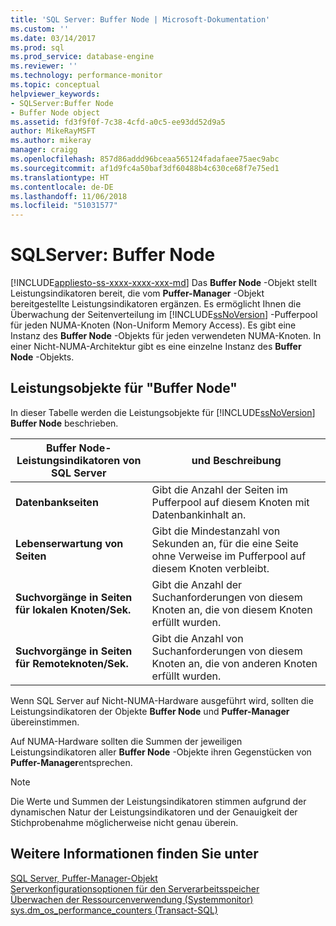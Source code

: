 ```yaml
---
title: 'SQL Server: Buffer Node | Microsoft-Dokumentation'
ms.custom: ''
ms.date: 03/14/2017
ms.prod: sql
ms.prod_service: database-engine
ms.reviewer: ''
ms.technology: performance-monitor
ms.topic: conceptual
helpviewer_keywords:
- SQLServer:Buffer Node
- Buffer Node object
ms.assetid: fd3f9f0f-7c38-4cfd-a0c5-ee93dd52d9a5
author: MikeRayMSFT
ms.author: mikeray
manager: craigg
ms.openlocfilehash: 857d86addd96bceaa565124fadafaee75aec9abc
ms.sourcegitcommit: af1d9fc4a50baf3df60488b4c630ce68f7e75ed1
ms.translationtype: HT
ms.contentlocale: de-DE
ms.lasthandoff: 11/06/2018
ms.locfileid: "51031577"
---
```

# <a name="sql-serverbuffer-node"></a>SQLServer: Buffer Node
[!INCLUDE[appliesto-ss-xxxx-xxxx-xxx-md](../../includes/appliesto-ss-xxxx-xxxx-xxx-md.md)]
  Das **Buffer Node** -Objekt stellt Leistungsindikatoren bereit, die vom **Puffer-Manager** -Objekt bereitgestellte Leistungsindikatoren ergänzen. Es ermöglicht Ihnen die Überwachung der Seitenverteilung im [!INCLUDE[ssNoVersion](../../includes/ssnoversion-md.md)] -Pufferpool für jeden NUMA-Knoten (Non-Uniform Memory Access). Es gibt eine Instanz des **Buffer Node** -Objekts für jeden verwendeten NUMA-Knoten. In einer Nicht-NUMA-Architektur gibt es eine einzelne Instanz des **Buffer Node** -Objekts.  
  
## <a name="buffer-node-performance-objects"></a>Leistungsobjekte für "Buffer Node"  
 In dieser Tabelle werden die Leistungsobjekte für [!INCLUDE[ssNoVersion](../../includes/ssnoversion-md.md)] **Buffer Node** beschrieben.  
  
|Buffer Node-Leistungsindikatoren von SQL Server|und Beschreibung|  
|-------------------------------------|-----------------|  
|**Datenbankseiten**|Gibt die Anzahl der Seiten im Pufferpool auf diesem Knoten mit Datenbankinhalt an.|  
|**Lebenserwartung von Seiten**|Gibt die Mindestanzahl von Sekunden an, für die eine Seite ohne Verweise im Pufferpool auf diesem Knoten verbleibt.|  
|**Suchvorgänge in Seiten für lokalen Knoten/Sek.**|Gibt die Anzahl der Suchanforderungen von diesem Knoten an, die von diesem Knoten erfüllt wurden.|  
|**Suchvorgänge in Seiten für Remoteknoten/Sek.**|Gibt die Anzahl von Suchanforderungen von diesem Knoten an, die von anderen Knoten erfüllt wurden.|  
  
 Wenn SQL Server auf Nicht-NUMA-Hardware ausgeführt wird, sollten die Leistungsindikatoren der Objekte **Buffer Node** und **Puffer-Manager** übereinstimmen.  
  
 Auf NUMA-Hardware sollten die Summen der jeweiligen Leistungsindikatoren aller **Buffer Node** -Objekte ihren Gegenstücken von **Puffer-Manager**entsprechen.  
  
> [!NOTE]  
>  Die Werte und Summen der Leistungsindikatoren stimmen aufgrund der dynamischen Natur der Leistungsindikatoren und der Genauigkeit der Stichprobenahme möglicherweise nicht genau überein.  
  
## <a name="see-also"></a>Weitere Informationen finden Sie unter  
 [SQL Server, Puffer-Manager-Objekt](../../relational-databases/performance-monitor/sql-server-buffer-manager-object.md)   
 [Serverkonfigurationsoptionen für den Serverarbeitsspeicher](../../database-engine/configure-windows/server-memory-server-configuration-options.md)   
 [Überwachen der Ressourcenverwendung &#40;Systemmonitor&#41;](../../relational-databases/performance-monitor/monitor-resource-usage-system-monitor.md)   
 [sys.dm_os_performance_counters &#40;Transact-SQL&#41;](../../relational-databases/system-dynamic-management-views/sys-dm-os-performance-counters-transact-sql.md)  
  
  
